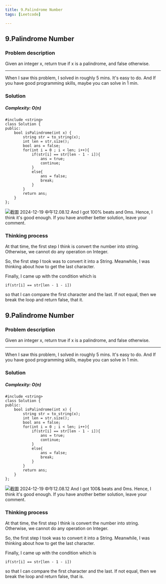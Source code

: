 ```yaml
---
title: 9.Palindrome Number
tags: [Leetcode]

---
```


## 9.Palindrome Number
### Problem description
Given an integer x, return true if x is a palindrome, and false otherwise.

<hr>

When I saw this problem, I solved in roughly 5 mins. It's easy to do. And If you have good programming skills, maybe you can solve in 1 min.

### Solution
##### Complexity: O(n)
```cpp=
#include <string>
class Solution {
public:
    bool isPalindrome(int x) {
        string str = to_string(x);
        int len = str.size();
        bool ans = false;
        for(int i = 0 ; i < len; i++){
            if(str[i] == str[len - 1 - i]){
                ans = true;
                continue;
            }
            else{
                ans = false;
                break;
            }
        }
        return ans;
    }
};
```
![截圖 2024-12-19 中午12.08.12](https://hackmd.io/_uploads/By5rTfZSJe.png)
And I got 100% beats and 0ms. Hence, I think it's good enough.
If you have another better solution, leave your comment.

### Thinking process
At that time, the first step I think is convert the number into string. Otherwise, we cannot do any operation on Integer.

So, the first step I took was to convert it into a String. Meanwhile, I was thinking about how to get the last character.

Finally, I came up with the condition which is  

    if(str[i] == str[len - 1 - i])
so that I can compare the first character and the last.
If not equal, then we break the loop and return false, that it.

## 9.Palindrome Number
### Problem description
Given an integer x, return true if x is a palindrome, and false otherwise.

<hr>

When I saw this problem, I solved in roughly 5 mins. It's easy to do. And If you have good programming skills, maybe you can solve in 1 min.

### Solution
##### Complexity: O(n)
```cpp=
#include <string>
class Solution {
public:
    bool isPalindrome(int x) {
        string str = to_string(x);
        int len = str.size();
        bool ans = false;
        for(int i = 0 ; i < len; i++){
            if(str[i] == str[len - 1 - i]){
                ans = true;
                continue;
            }
            else{
                ans = false;
                break;
            }
        }
        return ans;
    }
};
```
![截圖 2024-12-19 中午12.08.12](https://hackmd.io/_uploads/By5rTfZSJe.png)
And I got 100& beats and 0ms. Hence, I think it's good enough.
If you have another better solution, leave your comment.

### Thinking process
At that time, the first step I think is convert the number into string. Otherwise, we cannot do any operation on Integer.

So, the first step I took was to convert it into a String. Meanwhile, I was thinking about how to get the last character.

Finally, I came up with the condition which is  

    if(str[i] == str[len - 1 - i])
so that I can compare the first character and the last.
If not equal, then we break the loop and return false, that is.

